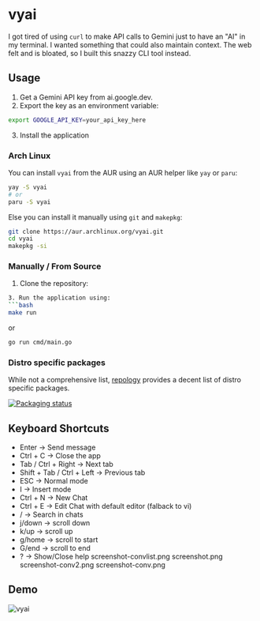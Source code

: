 # vyai
I got tired of using `curl` to make API calls to Gemini just to have an "AI" in my terminal. I wanted something that could also maintain context. The web felt and is bloated, so I built this snazzy CLI tool instead.

## Usage

1. Get a Gemini API key from ai.google.dev.
2. Export the key as an environment variable:
```bash
export GOOGLE_API_KEY=your_api_key_here
```
3. Install the application
### Arch Linux
You can install `vyai` from the AUR using an AUR helper like `yay` or `paru`:
```bash
yay -S vyai
# or
paru -S vyai
```
Else you can install it manually using `git` and `makepkg`:
```bash
git clone https://aur.archlinux.org/vyai.git 
cd vyai
makepkg -si
```

### Manually / From Source
1. Clone the repository:
```bash
3. Run the application using:
```bash
make run
```
or
```bash
go run cmd/main.go
```

### Distro specific packages

While not a comprehensive list, [repology](https://repology.org/project/vyai/versions) provides a decent list of distro
specific packages.

[![Packaging status](https://repology.org/badge/vertical-allrepos/vyai.svg)](https://repology.org/project/vyai/versions)


## Keyboard Shortcuts
- Enter → Send message
- Ctrl + C → Close the app
- Tab / Ctrl + Right → Next tab
- Shift + Tab / Ctrl + Left → Previous tab
- ESC → Normal mode
- I → Insert mode
- Ctrl + N → New Chat
- Ctrl + E → Edit Chat with default editor (falback to vi)
- / → Search in chats
- j/down → scroll down
- k/up → scroll up
- g/home → scroll to start
- G/end → scroll to end
- ? → Show/Close help
  screenshot-convlist.png  screenshot.png
screenshot-conv2.png  screenshot-conv.png
## Demo
![vyai](https://raw.githubusercontent.com/vybraan/vyai/refs/heads/master/assets/vyai-demo.gif)
